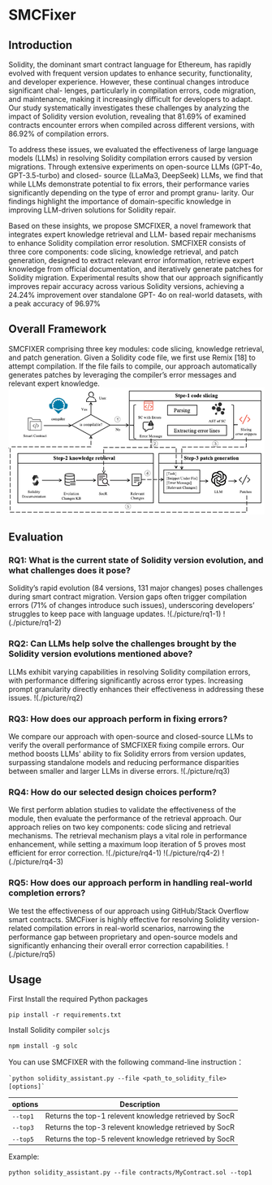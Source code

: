 # SMCFixer
## Introduction
Solidity, the dominant smart contract language for
Ethereum, has rapidly evolved with frequent version updates
to enhance security, functionality, and developer experience.
However, these continual changes introduce significant chal-
lenges, particularly in compilation errors, code migration, and
maintenance, making it increasingly difficult for developers to
adapt. Our study systematically investigates these challenges by
analyzing the impact of Solidity version evolution, revealing that
81.69% of examined contracts encounter errors when compiled
across different versions, with 86.92% of compilation errors.

To address these issues, we evaluated the effectiveness of large
language models (LLMs) in resolving Solidity compilation errors
caused by version migrations. Through extensive experiments
on open-source LLMs (GPT-4o, GPT-3.5-turbo) and closed-
source (LLaMa3, DeepSeek) LLMs, we find that while LLMs
demonstrate potential to fix errors, their performance varies
significantly depending on the type of error and prompt granu-
larity. Our findings highlight the importance of domain-specific
knowledge in improving LLM-driven solutions for Solidity repair.

Based on these insights, we propose SMCFIXER, a novel
framework that integrates expert knowledge retrieval and LLM-
based repair mechanisms to enhance Solidity compilation error
resolution. SMCFIXER consists of three core components: code
slicing, knowledge retrieval, and patch generation, designed to
extract relevant error information, retrieve expert knowledge
from official documentation, and iteratively generate patches for
Solidity migration. Experimental results show that our approach
significantly improves repair accuracy across various Solidity
versions, achieving a 24.24% improvement over standalone GPT-
4o on real-world datasets, with a peak accuracy of 96.97%

## Overall Framework
SMCFIXER comprising three key modules: code slicing, knowledge retrieval, and patch generation. Given a Solidity code file, we first use Remix [18] to attempt compilation. If the file fails to compile, our approach automatically generates patches by leveraging the compiler’s error messages and relevant expert knowledge. 
![Framework of SMCFixer](./picture/framework.png)

## Evaluation
### RQ1: What is the current state of Solidity version evolution, and what challenges does it pose? 
Solidity’s rapid evolution (84 versions,
131 major changes) poses challenges during smart contract
migration. Version gaps often trigger compilation errors
(71% of changes introduce such issues), underscoring
developers’ struggles to keep pace with language updates.
!(./picture/rq1-1)
!(./picture/rq1-2)
### RQ2: Can LLMs help solve the challenges brought by the Solidity version evolutions mentioned above? 
LLMs exhibit varying capabilities in resolving Solidity compilation errors, with performance differing significantly across error types. Increasing prompt
granularity directly enhances their effectiveness in addressing these issues.
!(./picture/rq2)
### RQ3: How does our approach perform in fixing errors?
We compare our approach with open-source and closed-source LLMs to verify the overall performance of SMCFIXER fixing compile errors.
Our method boosts LLMs' ability to fix Solidity errors from version updates, surpassing standalone models and reducing performance disparities between smaller and larger LLMs in diverse errors.
!(./picture/rq3)
### RQ4: How do our selected design choices perform? 
We first perform ablation studies to validate the effectiveness of the module, then evaluate the performance of the retrieval approach.
Our approach relies on two key components: code slicing and retrieval mechanisms. The retrieval mechanism plays a vital role in performance enhancement, while setting a maximum loop iteration of 5 proves most efficient for error correction.
!(./picture/rq4-1)
!(./picture/rq4-2)
!(./picture/rq4-3)
### RQ5: How does our approach perform in handling real-world completion errors? 
We test the effectiveness of our approach using GitHub/Stack Overflow smart contracts.
SMCFixer is highly effective for resolving Solidity version-related compilation errors in real-world scenarios, narrowing the performance gap between proprietary and open-source models and significantly enhancing their overall error correction capabilities.
!(./picture/rq5)

## Usage
First Install the required Python packages

    pip install -r requirements.txt

Install Solidity compiler `solcjs`

    npm install -g solc

You can use SMCFIXER with the following command-line instruction：

    `python solidity_assistant.py --file <path_to_solidity_file> [options]`

| options   | Description |
| ------ | ---- | 
| `--top1`   | Returns the top-1 relevent knowledge retrieved by SocR   |
| `--top3`   | Returns the top-3 relevent knowledge retrieved by SocR   |
| `--top5`   | Returns the top-5 relevent knowledge retrieved by SocR   |

Example:

    python solidity_assistant.py --file contracts/MyContract.sol --top1




